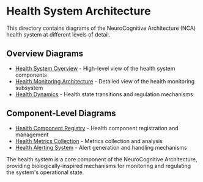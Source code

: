 # Health System Architecture

This directory contains diagrams of the NeuroCognitive Architecture (NCA) health system at different levels of detail.

## Overview Diagrams

- [Health System Overview](./overview.md) - High-level view of the health system components
- [Health Monitoring Architecture](./monitoring.md) - Detailed view of the health monitoring subsystem
- [Health Dynamics](./dynamics.md) - Health state transitions and regulation mechanisms

## Component-Level Diagrams

- [Health Component Registry](./registry.md) - Health component registration and management
- [Health Metrics Collection](./metrics.md) - Metrics collection and analysis
- [Health Alerting System](./alerting.md) - Alert generation and handling mechanisms

The health system is a core component of the NeuroCognitive Architecture, providing biologically-inspired mechanisms for monitoring and regulating the system's operational state.
